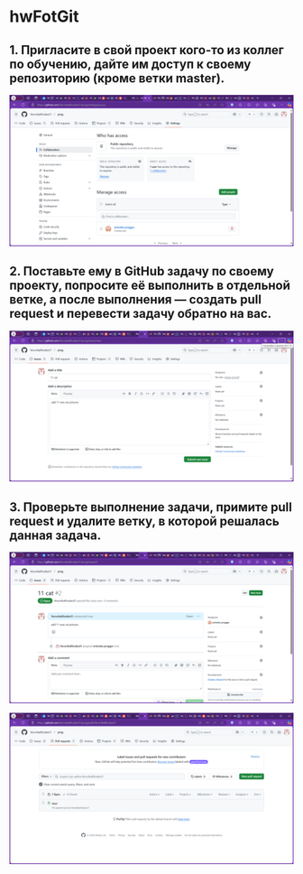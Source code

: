 # hwFotGit
## 1. Пригласите в свой проект кого-то из коллег по обучению, дайте им доступ к своему репозиторию (кроме ветки master).
![image1.png](img/image1.png)
## 2. Поставьте ему в GitHub задачу по своему проекту, попросите её выполнить в отдельной ветке, а после выполнения — создать pull request и перевести задачу обратно на вас.
![image2.png](img/image2.png)
## 3. Проверьте выполнение задачи, примите pull request и удалите ветку, в которой решалась данная задача.
![image3.1.png](img/image3.1.png)

![image3.2.png](img/image3.2.png)
